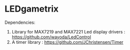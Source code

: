 # LEDgametrix

Dependencies:
1.  Library for MAX7219 and MAX7221 Led display drivers : https://github.com/wayoda/LedControl
2.  A timer library : https://github.com/JChristensen/Timer

